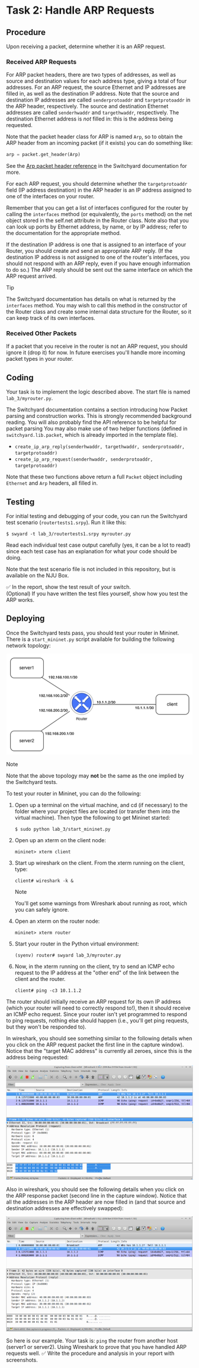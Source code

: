 # Task 2: Handle ARP Requests

## Procedure

Upon receiving a packet, determine whether it is an ARP request.

### Received ARP Requests

For ARP packet headers, there are two types of addresses, as well as source and destination values for each address type, giving a total of four addresses. For an ARP request, the source Ethernet and IP addresses are filled in, as well as the destination IP address. Note that the source and destination IP addresses are called `senderprotoaddr` and `targetprotoaddr` in the ARP header, respectively. The source and destination Ethernet addresses are called `senderhwaddr` and `targethwaddr`, respectively. The destination Ethernet address is *not* filled in: this is the address being requested.

Note that the packet header class for ARP is named `Arp`, so to obtain the ARP header from an incoming packet (if it exists) you can do something like:

```py
arp = packet.get_header(Arp)
```

See the [Arp packet header reference](https://shellqiqi.gitee.io/switchyard/reference.html#arp-address-resolution-protocol-header) in the Switchyard documentation for more.

For each ARP request, you should determine whether the `targetprotoaddr` field (IP address destination) in the ARP header is an IP address assigned to one of the interfaces on your router.

Remember that you can get a list of interfaces configured for the router by calling the `interfaces` method (or equivalently, the `ports` method) on the net object stored in the self.net attribute in the Router class. Note also that you can look up ports by Ethernet address, by name, or by IP address; refer to the documentation for the appropriate method.

If the destination IP address is one that is assigned to an interface of your Router, you should create and send an appropriate ARP reply. (If the destination IP address is not assigned to one of the router's interfaces, you should not respond with an ARP reply, even if you have enough information to do so.) The ARP reply should be sent out the same interface on which the ARP request arrived.

> [!TIP]
> The Switchyard documentation has details on what is returned by the `interfaces` method. You may wish to call this method in the constructor of the Router class and create some internal data structure for the Router, so it can keep track of its own interfaces.

### Received Other Packets

If a packet that you receive in the router is not an ARP request, you should ignore it (drop it) for now. In future exercises you'll handle more incoming packet types in your router.

## Coding

Your task is to implement the logic described above. The start file is named `lab_3/myrouter.py`.

The Switchyard documentation contains a section introducing how Packet parsing and construction works. This is strongly recommended background reading. You will also probably find the API reference to be helpful for packet parsing You may also make use of two helper functions (defined in `switchyard.lib.packet`, which is already imported in the template file).

- `create_ip_arp_reply(senderhwaddr, targethwaddr, senderprotoaddr, targetprotoaddr)`
- `create_ip_arp_request(senderhwaddr, senderprotoaddr, targetprotoaddr)`

Note that these two functions above return a full `Packet` object including `Ethernet` and `Arp` headers, all filled in.

## Testing

For initial testing and debugging of your code, you can run the Switchyard test scenario (`routertests1.srpy`). Run it like this:

```
$ swyard -t lab_3/routertests1.srpy myrouter.py
```

Read each individual test case output carefully (yes, it can be a lot to read!) since each test case has an explanation for what your code should be doing.

Note that the test scenario file is not included in this repository, but is available on the NJU Box.

✅ In the report, show the test result of your switch.  
(Optional) If you have written the test files yourself, show how you test the ARP works.

## Deploying

Once the Switchyard tests pass, you should test your router in Mininet. There is a `start_mininet.py` script available for building the following network topology:

![router topology](assets/router_topology.png)

> [!NOTE]
> Note that the above topology may **not** be the same as the one implied by the Switchyard tests.

To test your router in Mininet, you can do the following:

1. Open up a terminal on the virtual machine, and cd (if necessary) to the folder where your project files are located (or transfer them into the virtual machine). Then type the following to get Mininet started:

   ```
   $ sudo python lab_3/start_mininet.py
   ```

2. Open up an xterm on the client node:

   ```
   mininet> xterm client
   ```

3. Start up wireshark on the client. From the xterm running on the client, type:

   ```
   client# wireshark -k &
   ```

   > [!NOTE]
   > You'll get some warnings from Wireshark about running as root, which you can safely ignore.

4. Open an xterm on the router node:

   ```
   mininet> xterm router
   ```

5. Start your router in the Python virtual environment:

   ```
   (syenv) router# swyard lab_3/myrouter.py
   ```

6. Now, in the xterm running on the client, try to send an ICMP echo request to the IP address at the "other end" of the link between the client and the router.

   ```
   client# ping -c3 10.1.1.2
   ```

The router should initially receive an ARP request for its own IP address (which your router will need to correctly respond to!), then it should receive an ICMP echo request. Since your router isn't yet programmed to respond to ping requests, nothing else should happen (i.e., you'll get ping requests, but they won't be responded to).

In wireshark, you should see something similar to the following details when you click on the ARP request packet the first line in the capture window). Notice that the "target MAC address" is currently all zeroes, since this is the address being requested:

![router pcap 1](assets/router1_pcap1.png)

Also in wireshark, you should see the following details when you click on the ARP response packet (second line in the capture window). Notice that all the addresses in the ARP header are now filled in (and that source and destination addresses are effectively swapped):

![router pcap 2](assets/router1_pcap2.png)

So here is our example. Your task is: `ping` the router from another host (server1 or server2). Using Wireshark to prove that you have handled ARP requests well. ✅ Write the procedure and analysis in your report with screenshots.
